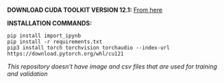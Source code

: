 **DOWNLOAD CUDA TOOLKIT VERSION 12.1:**
[From here](https://developer.nvidia.com/cuda-12-1-0-download-archive?target_os=Windows&target_arch=x86_64&target_version=11&target_type=exe_local
)

**INSTALLATION COMMANDS:**
```
pip install import_ipynb
pip install -r requirements.txt
pip3 install torch torchvision torchaudio --index-url https://download.pytorch.org/whl/cu121
```

_This repository doesn't have image and csv files that are used for training and validation_
